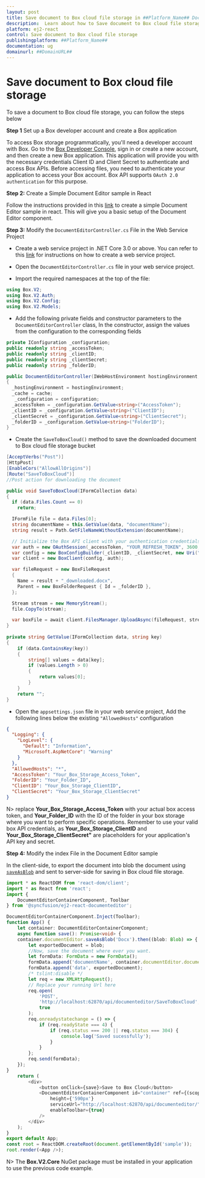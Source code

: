```yaml
---
layout: post
title: Save document to Box cloud file storage in ##Platform_Name## Document editor control | Syncfusion
description:  Learn about how to Save document to Box cloud file storage in ##Platform_Name## Document editor control of Syncfusion Essential JS 2 and more details.
platform: ej2-react
control: Save document to Box cloud file storage
publishingplatform: ##Platform_Name##
documentation: ug
domainurl: ##DomainURL##
---
```


# Save document to Box cloud file storage

To save a document to Box cloud file storage, you can follow the steps below

**Step 1** Set up a Box developer account and create a Box application

To access Box storage programmatically, you'll need a developer account with Box. Go to the [Box Developer Console](https://developer.box.com/), sign in or create a new account, and then create a new Box application. This application will provide you with the necessary credentials Client ID and Client Secret to authenticate and access Box APIs. Before accessing files, you need to authenticate your application to access your Box account. Box API supports `OAuth 2.0 authentication` for this purpose.

**Step 2:** Create a Simple Document Editor sample in React

Follow the instructions provided in this [link](../../document-editor/getting-started) to create a simple Document Editor sample in react. This will give you a basic setup of the Document Editor component.

**Step 3:** Modify the `DocumentEditorController.cs` File in the Web Service Project

* Create a web service project in .NET Core 3.0 or above. You can refer to this [link](../../document-editor/web-services-overview) for instructions on how to create a web service project.

* Open the `DocumentEditorController.cs` file in your web service project.

* Import the required namespaces at the top of the file:

```csharp
using Box.V2;
using Box.V2.Auth;
using Box.V2.Config;
using Box.V2.Models;
```

* Add the following private fields and constructor parameters to the `DocumentEditorController` class, In the constructor, assign the values from the configuration to the corresponding fields

```csharp
private IConfiguration _configuration;
public readonly string _accessToken;
public readonly string _clientID;
public readonly string _clientSecret;
public readonly string _folderID;

public DocumentEditorController(IWebHostEnvironment hostingEnvironment, IMemoryCache cache, IConfiguration configuration)
{
  _hostingEnvironment = hostingEnvironment;
  _cache = cache;
   _configuration = configuration;
  _accessToken = _configuration.GetValue<string>("AccessToken");
  _clientID = _configuration.GetValue<string>("ClientID");
  _clientSecret = _configuration.GetValue<string>("ClientSecret");
  _folderID = _configuration.GetValue<string>("FolderID");
}
```

* Create the `SaveToBoxCloud()` method to save the downloaded document to Box cloud file storage bucket

```csharp
[AcceptVerbs("Post")]
[HttpPost]
[EnableCors("AllowAllOrigins")]
[Route("SaveToBoxCloud")]
//Post action for downloading the document

public void SaveToBoxCloud(IFormCollection data)
{
  if (data.Files.Count == 0)
    return;

  IFormFile file = data.Files[0];
  string documentName = this.GetValue(data, "documentName");
  string result = Path.GetFileNameWithoutExtension(documentName);

  // Initialize the Box API client with your authentication credentials
  var auth = new OAuthSession(_accessToken, "YOUR_REFRESH_TOKEN", 3600, "bearer");
  var config = new BoxConfigBuilder(_clientID, _clientSecret, new Uri("http://boxsdk")).Build();
  var client = new BoxClient(config, auth);

  var fileRequest = new BoxFileRequest
  {
    Name = result + "_downloaded.docx",
    Parent = new BoxFolderRequest { Id = _folderID },
  };

  Stream stream = new MemoryStream();
  file.CopyTo(stream);

  var boxFile = await client.FilesManager.UploadAsync(fileRequest, stream);
} 
 
private string GetValue(IFormCollection data, string key)
{
    if (data.ContainsKey(key))
    {
        string[] values = data[key];
        if (values.Length > 0)
        {
            return values[0];
        }
    }
    return "";
}
```

* Open the `appsettings.json` file in your web service project, Add the following lines below the existing `"AllowedHosts"` configuration

```json
{
  "Logging": {
    "LogLevel": {
      "Default": "Information",
      "Microsoft.AspNetCore": "Warning"
    }
  },
  "AllowedHosts": "*",
  "AccessToken": "Your_Box_Storage_Access_Token",
  "FolderID": "Your_Folder_ID",
  "ClientID": "Your_Box_Storage_ClientID",
  "ClientSecret": "Your_Box_Storage_ClientSecret"
}
```

N> replace **Your_Box_Storage_Access_Token** with your actual box access token, and **Your_Folder_ID** with the ID of the folder in your box storage where you want to perform specific operations. Remember to use your valid box API credentials, as **Your_Box_Storage_ClientID** and **Your_Box_Storage_ClientSecret"** are placeholders for your application's API key and secret.

**Step 4:**  Modify the index File in the Document Editor sample

In the client-side, to export the document into blob the document using [`saveAsBlob`](../api/document-editor/#saveAsBlob) and sent to server-side for saving in Box cloud file storage.

```typescript
import * as ReactDOM from 'react-dom/client';
import * as React from 'react';
import {
    DocumentEditorContainerComponent, Toolbar
} from '@syncfusion/ej2-react-documenteditor';

DocumentEditorContainerComponent.Inject(Toolbar);
function App() {
    let container: DocumentEditorContainerComponent;
    async function save(): Promise<void> {
    container.documentEditor.saveAsBlob('Docx').then((blob: Blob) => {
        let exportedDocument = blob;
        //Now, save the document where ever you want.
        let formData: FormData = new FormData();
        formData.append('documentName', container.documentEditor.documentName);
        formData.append('data', exportedDocument);
        /* tslint:disable */
        let req = new XMLHttpRequest();
        // Replace your running Url here
        req.open(
            'POST',
            'http://localhost:62870/api/documenteditor/SaveToBoxCloud',
            true
        );
        req.onreadystatechange = () => {
            if (req.readyState === 4) {
                if (req.status === 200 || req.status === 304) {
                    console.log('Saved sucessfully');
                }
            }
        };
        req.send(formData);
    });
}
    return (
        <div>
            <button onClick={save}>Save to Box Cloud</button>
            <DocumentEditorContainerComponent id="container" ref={(scope) => { container = scope; }}
                height={'590px'}
                serviceUrl="http://localhost:62870/api/documenteditor/"
                enableToolbar={true}
            />
        </div>
    );
}
export default App;
const root = ReactDOM.createRoot(document.getElementById('sample'));
root.render(<App />);

```

N> The **Box.V2.Core** NuGet package must be installed in your application to use the previous code example.